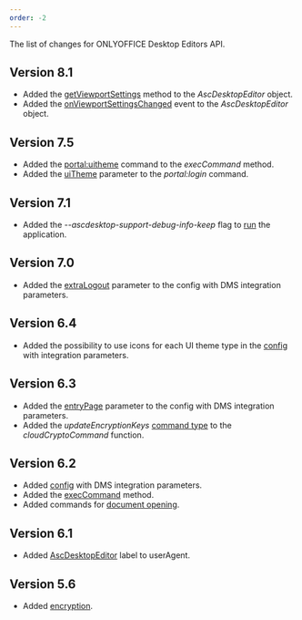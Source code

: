 ```yaml
---
order: -2
---
```


The list of changes for ONLYOFFICE Desktop Editors API.

## Version 8.1

- Added the [getViewportSettings](../../Usage%20API/Adding%20a%20DMS%20provider/Getting%20viewport%20settings/index.md) method to the *AscDesktopEditor* object.
- Added the [onViewportSettingsChanged](../../Usage%20API/Adding%20a%20DMS%20provider/Getting%20viewport%20settings/index.md) event to the *AscDesktopEditor* object.

## Version 7.5

- Added the [portal:uitheme](../../Usage%20API/Adding%20a%20DMS%20provider/Changing%20a%20theme/index.md) command to the *execCommand* method.
- Added the [uiTheme](../../Usage%20API/Adding%20a%20DMS%20provider/Login%20and%20logout/index.md#uitheme) parameter to the *portal:login* command.

## Version 7.1

- Added the *--ascdesktop-support-debug-info-keep* flag to [run](../../Usage%20API/Debugging/Running%20in%20debug%20mode%20on%20Windows/index.md##running-the-application) the application.

## Version 7.0

- Added the [extraLogout](../../Usage%20API/Adding%20a%20DMS%20provider/index.md#extralogout) parameter to the config with DMS integration parameters.

## Version 6.4

- Added the possibility to use icons for each UI theme type in the [config](../../Usage%20API/Adding%20a%20DMS%20provider/index.md) with integration parameters.

## Version 6.3

- Added the [entryPage](../../Usage%20API/Adding%20a%20DMS%20provider/index.md#entrypage) parameter to the config with DMS integration parameters.
- Added the *updateEncryptionKeys* [command type](../../Usage%20API/Adding%20a%20DMS%20provider/Encryption/index.md#type) to the *cloudCryptoCommand* function.

## Version 6.2

- Added [config](../../Usage%20API/Adding%20a%20DMS%20provider/index.md) with DMS integration parameters.
- Added the [execCommand](../../Usage%20API/Adding%20a%20DMS%20provider/execCommand/index.md) method.
- Added commands for [document opening](../../Usage%20API/Adding%20a%20DMS%20provider/Opening%20documents/index.md).

## Version 6.1

- Added [AscDesktopEditor](../../Usage%20API/Adding%20a%20DMS%20provider/Configuring%20the%20interaction/index.md) label to userAgent.

## Version 5.6

- Added [encryption](../../Usage%20API/Adding%20a%20DMS%20provider/Encryption/index.md).
